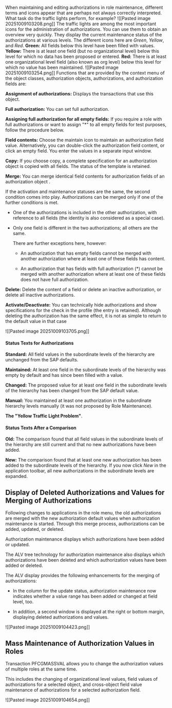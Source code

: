 When maintaining and editing authorizations in role maintenance, different terms and icons appear that are perhaps not always correctly interpreted. What task do the traffic lights perform, for example?
![[Pasted image 20251009103208.png]]
The traffic lights are among the most important icons for the administration of authorizations. You can use them to obtain an overview very quickly. They display the current maintenance status of the authorizations at various levels. The different icons here are _Green_, _Yellow_, and _Red_.
**Green:** All fields below this level have been filled with values.
**Yellow:** There is at least one field (but no organizational level) below this level for which no data has been proposed or entered.
**Red:** There is at least one organizational level field (also known as org level) below this level for which no value has been maintained.
![[Pasted image 20251009103254.png]]
Functions that are provided by the context menu of the object classes, authorization objects, authorizations, and authorization fields are:

**Assignment of authorizations:** Displays the transactions that use this object.

**Full authorization:** You can set full authorization.

**Assigning full authorization for all empty fields:** If you require a role with full authorizations or want to assign "*" to all empty fields for test purposes, follow the procedure below.

**Field contents:** Choose the maintain icon to maintain an authorization field value. Alternatively, you can double-click the authorization field content, or click an empty field. You enter the values in a separate input window.

**Copy:** If you choose copy, a complete specification for an authorization object is copied with all fields. The status of the template is retained.

**Merge:** You can merge identical field contents for authorization fields of an authorization object .

If the activation and maintenance statuses are the same, the second condition comes into play. Authorizations can be merged only if one of the further conditions is met.

- One of the authorizations is included in the other authorization, with reference to all fields (the identity is also considered as a special case).
    
- Only one field is different in the two authorizations; all others are the same.
    
    There are further exceptions here, however:
    
    - An authorization that has empty fields cannot be merged with another authorization where at least one of these fields has content.
        
    - An authorization that has fields with full authorization (*) cannot be merged with another authorization where at least one of these fields does not have full authorization.
        

**Delete:** Delete the content of a field or delete an inactive authorization, or delete all inactive authorizations.

**Activate/Deactivate:** You can technically hide authorizations and show specifications for the check in the profile (the entry is retained). Although deleting the authorization has the same effect, it is not as simple to return to the default value in that case

![[Pasted image 20251009103705.png]]

#### Status Texts for Authorizations

**Standard:** All field values in the subordinate levels of the hierarchy are unchanged from the SAP defaults.

**Maintained:** At least one field in the subordinate levels of the hierarchy was empty by default and has since been filled with a value.

**Changed:** The proposed value for at least one field in the subordinate levels of the hierarchy has been changed from the SAP default value.

**Manual:** You maintained at least one authorization in the subordinate hierarchy levels manually (it was not proposed by Role Maintenance).

**The "Yellow Traffic Light Problem"**.

#### Status Texts After a Comparison

**Old:** The comparison found that all field values in the subordinate levels of the hierarchy are still current and that no new authorizations have been added.

**New:** The comparison found that at least one new authorization has been added to the subordinate levels of the hierarchy. If you now click _New_ in the application toolbar, all new authorizations in the subordinate levels are expanded.

## Display of Deleted Authorizations and Values for Merging of Authorizations

Following changes to applications in the role menu, the old authorizations are merged with the new authorization default values when authorization maintenance is started. Through this merge process, authorizations can be added, updated, or deleted.

Authorization maintenance displays which authorizations have been added or updated.

The ALV tree technology for authorization maintenance also displays which authorizations have been deleted and which authorization values have been added or deleted.

The ALV display provides the following enhancements for the merging of authorizations:

- In the column for the update status, authorization maintenance now indicates whether a value range has been added or changed at field level, too.
    
- In addition, a second window is displayed at the right or bottom margin, displaying deleted authorizations and values.

![[Pasted image 20251009104423.png]]
## Mass Maintenance of Authorization Values in Roles

Transaction PFCGMASSVAL allows you to change the authorization values of multiple roles at the same time.

This includes the changing of organizational level values, field values of authorizations for a selected object, and cross-object field value maintenance of authorizations for a selected authorization field.

![[Pasted image 20251009104654.png]]
